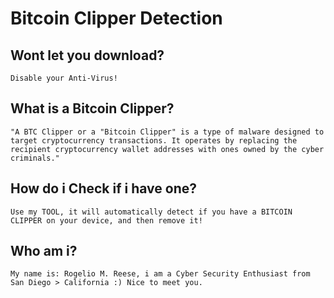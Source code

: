 # Bitcoin Clipper Detection
## Wont let you download?
`Disable your Anti-Virus!`

## What is a Bitcoin Clipper?
```"A BTC Clipper or a "Bitcoin Clipper" is a type of malware designed to target cryptocurrency transactions. It operates by replacing the recipient cryptocurrency wallet addresses with ones owned by the cyber criminals."```
## How do i Check if i have one?
`Use my TOOL, it will automatically detect if you have a BITCOIN CLIPPER on your device, and then remove it!`
## Who am i?
`My name is: Rogelio M. Reese, i am a Cyber Security Enthusiast from San Diego > California :) Nice to meet you.`

